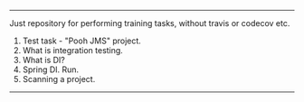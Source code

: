 -------------------
Just repository for performing training tasks, without travis or codecov etc.
1. Test task - "Pooh JMS" project.
2. What is integration testing.
3. What is DI?
4. Spring DI. Run.
5. Scanning a project.
-------------------